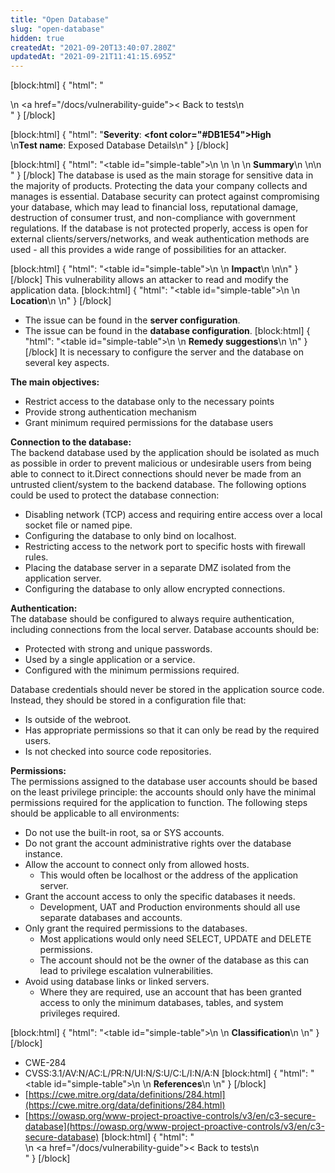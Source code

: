 ```yaml
---
title: "Open Database"
slug: "open-database"
hidden: true
createdAt: "2021-09-20T13:40:07.280Z"
updatedAt: "2021-09-21T11:41:15.695Z"
---
```

[block:html]
{
  "html": "<div>\n  <a href=\"/docs/vulnerability-guide\">< Back to tests</a>\n</div>"
}
[/block]

[block:html]
{
  "html": "<b>Severity</b>: <b><font color=\"#DB1E54\">High</font></b><br>\n<b>Test name</b>: Exposed Database Details\n"
}
[/block]

[block:html]
{
  "html": "<table id=\"simple-table\">\n   <style>\n #simple-table {\n    border-collapse: separate;\n    width: 100%;\n    display: block;\n    display: table;\n  }\n#simple-table th {\n    padding: 1.5%;\n    text-align: left;\n    vertical-align: text-top;\n    background-color: #B2D6DA;\n  </style>\n  <body>\n    <tr>\n        <th><strong>Summary</strong></th>\n    </tr>\n</table>\n  </body>"
}
[/block]
The database is used as the main storage for sensitive data in the majority of products. Protecting the data your company collects and manages is essential. Database security can protect against compromising your database, which may lead to financial loss, reputational damage, destruction of consumer trust, and non-compliance with government regulations. If the database is not protected properly, access is open for external clients/servers/networks, and weak authentication methods are used - all this provides a wide range of possibilities for an attacker.


[block:html]
{
  "html": "<table id=\"simple-table\">\n    <tr>\n        <th><strong>Impact</strong></th>\n    </tr>\n</table>\n"
}
[/block]
This vulnerability allows an attacker to read and modify the application data.
[block:html]
{
  "html": "<table id=\"simple-table\">\n    <tr>\n        <th><strong>Location</strong></th>\n    </tr>\n</table>"
}
[/block]
* The issue can be found in the **server configuration**.
* The issue can be found in the **database configuration**.
[block:html]
{
  "html": "<table id=\"simple-table\">\n    <tr>\n        <th><strong>Remedy suggestions</strong></th>\n    </tr>\n</table>"
}
[/block]
It is necessary to configure the server and the database on several key aspects. 

**The main objectives:**<br> 
* Restrict access to the database only to  the necessary points
* Provide strong authentication mechanism
* Grant minimum required permissions for the database users

**Connection to the database:**<br>
The backend database used by the application should be isolated as much as possible in order to prevent malicious or undesirable users from being able to connect to it.Direct connections should never be made from an untrusted client/system to the backend database. The following options could be used to protect the database connection:

* Disabling network (TCP) access and requiring entire access over a local socket file or named pipe.
* Configuring the database to only bind on localhost.
* Restricting access to the network port to specific hosts with firewall rules.
* Placing the database server in a separate DMZ isolated from the application server.
* Configuring the database to only allow encrypted connections.

**Authentication:**<br>
The database should be configured to always require authentication, including connections from the local server. Database accounts should be:
* Protected with strong and unique passwords.
* Used by a single application or a service.
* Configured with the minimum permissions required.

Database credentials should never be stored in the application source code. Instead, they should be stored in a configuration file that:
* Is outside of the webroot.
* Has appropriate permissions so that it can only be read by the required users.
* Is not checked into source code repositories.

**Permissions:**<br>
The permissions assigned to the database user accounts should be based on the least privilege principle: the accounts should only have the minimal permissions required for the application to function. The following steps should be applicable to all environments:
* Do not use the built-in root, sa or SYS accounts.
* Do not grant the account administrative rights over the database instance.
* Allow the account to connect only from allowed hosts.
    * This would often be localhost or the address of the application server.
* Grant the account access to only the specific databases it needs.
    * Development, UAT and Production environments should all use separate databases and accounts.
* Only grant the required permissions to the databases.
    * Most applications would only need SELECT, UPDATE and DELETE permissions.
    * The account should not be the owner of the database as this can lead to privilege escalation vulnerabilities.
* Avoid using database links or linked servers.
    * Where they are required, use an account that has been granted access to only the minimum databases, tables, and system privileges required.

[block:html]
{
  "html": "<table id=\"simple-table\">\n    <tr>\n        <th><strong>Classification</strong></th>\n    </tr>\n</table>"
}
[/block]
* CWE-284
* CVSS:3.1/AV:N/AC:L/PR:N/UI:N/S:U/C:L/I:N/A:N
[block:html]
{
  "html": "<table id=\"simple-table\">\n    <tr>\n        <th><strong>References</strong></th>\n    </tr>\n</table>"
}
[/block]
* [https://cwe.mitre.org/data/definitions/284.html](https://cwe.mitre.org/data/definitions/284.html)
* [https://owasp.org/www-project-proactive-controls/v3/en/c3-secure-database](https://owasp.org/www-project-proactive-controls/v3/en/c3-secure-database)
[block:html]
{
  "html": "<div>\n  <a href=\"/docs/vulnerability-guide\">< Back to tests</a>\n</div>"
}
[/block]